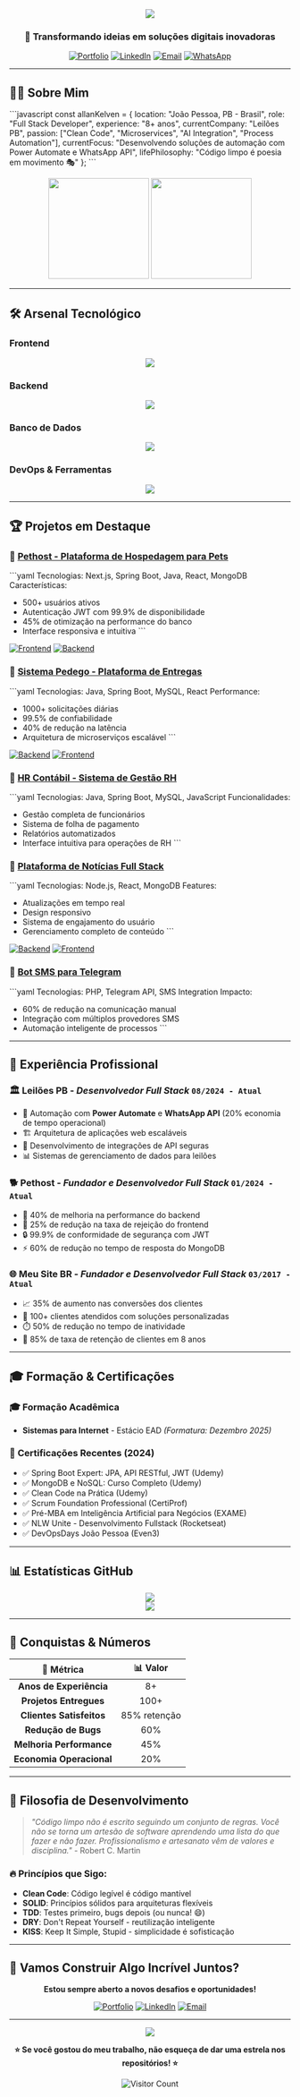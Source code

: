 <div align="center">
  <img src="https://capsule-render.vercel.app/api?type=waving&color=0:667eea,100:764ba2&height=200&section=header&text=Allan%20Kelven&fontSize=50&fontColor=ffffff&animation=fadeIn&fontAlignY=35&desc=Full%20Stack%20Developer%20%7C%208%2B%20Years%20Experience&descAlignY=55&descSize=18" />
</div>

<h3 align="center">🚀 Transformando ideias em soluções digitais inovadoras</h3>

<div align="center">

[![Portfolio](https://img.shields.io/badge/Portfolio-FF5722?style=for-the-badge&logo=todoist&logoColor=white)](https://allan-kelven.vercel.app/)
[![LinkedIn](https://img.shields.io/badge/LinkedIn-0077B5?style=for-the-badge&logo=linkedin&logoColor=white)](https://linkedin.com/in/allankelven)
[![Email](https://img.shields.io/badge/Email-D14836?style=for-the-badge&logo=gmail&logoColor=white)](mailto:allankelven.ak@gmail.com)
[![WhatsApp](https://img.shields.io/badge/WhatsApp-25D366?style=for-the-badge&logo=whatsapp&logoColor=white)](https://wa.me/5583999698301)

</div>

---

## 👨‍💻 Sobre Mim

\`\`\`javascript
const allanKelven = {
  location: "João Pessoa, PB - Brasil",
  role: "Full Stack Developer",
  experience: "8+ anos",
  currentCompany: "Leilões PB",
  passion: ["Clean Code", "Microservices", "AI Integration", "Process Automation"],
  currentFocus: "Desenvolvendo soluções de automação com Power Automate e WhatsApp API",
  lifePhilosophy: "Código limpo é poesia em movimento 🎭"
};
\`\`\`

<div align="center">
  <img height="180em" src="https://github-readme-stats.vercel.app/api?username=allankdev&show_icons=true&theme=tokyonight&include_all_commits=true&count_private=true&hide_border=true"/>
  <img height="180em" src="https://github-readme-stats.vercel.app/api/top-langs/?username=allankdev&layout=compact&langs_count=8&theme=tokyonight&hide_border=true"/>
</div>

---

## 🛠️ Arsenal Tecnológico

### Frontend
<div align="center">
  <img src="https://skillicons.dev/icons?i=react,nextjs,typescript,javascript,html,css,tailwind&theme=dark" />
</div>

### Backend
<div align="center">
  <img src="https://skillicons.dev/icons?i=java,spring,nodejs,python,php&theme=dark" />
</div>

### Banco de Dados
<div align="center">
  <img src="https://skillicons.dev/icons?i=mysql,postgresql,mongodb,redis&theme=dark" />
</div>

### DevOps & Ferramentas
<div align="center">
  <img src="https://skillicons.dev/icons?i=docker,git,wordpress,figma&theme=dark" />
</div>

---

## 🏆 Projetos em Destaque

### 🐾 [Pethost - Plataforma de Hospedagem para Pets](https://github.com/co-finampy/pethost-web)

\`\`\`yaml
Tecnologias: Next.js, Spring Boot, Java, React, MongoDB
Características:
  - 500+ usuários ativos
  - Autenticação JWT com 99.9% de disponibilidade
  - 45% de otimização na performance do banco
  - Interface responsiva e intuitiva
\`\`\`

[![Frontend](https://img.shields.io/badge/Frontend-Next.js-black?style=flat-square&logo=next.js)](https://github.com/co-finampy/pethost-web)
[![Backend](https://img.shields.io/badge/Backend-Spring%20Boot-green?style=flat-square&logo=spring)](https://github.com/co-finampy/pet-api)

### 🚚 [Sistema Pedego - Plataforma de Entregas](https://github.com/allankdev/pedego-api)

\`\`\`yaml
Tecnologias: Java, Spring Boot, MySQL, React
Performance:
  - 1000+ solicitações diárias
  - 99.5% de confiabilidade
  - 40% de redução na latência
  - Arquitetura de microserviços escalável
\`\`\`

[![Backend](https://img.shields.io/badge/Backend-Spring%20Boot-green?style=flat-square&logo=spring)](https://github.com/allankdev/pedego-api)
[![Frontend](https://img.shields.io/badge/Frontend-React-blue?style=flat-square&logo=react)](https://github.com/allankdev/pedgo-front)

### 👥 [HR Contábil - Sistema de Gestão RH](https://github.com/allankdev/hr-contabil)

\`\`\`yaml
Tecnologias: Java, Spring Boot, MySQL, JavaScript
Funcionalidades:
  - Gestão completa de funcionários
  - Sistema de folha de pagamento
  - Relatórios automatizados
  - Interface intuitiva para operações de RH
\`\`\`

### 📰 [Plataforma de Notícias Full Stack](https://github.com/allankdev/backend-news)

\`\`\`yaml
Tecnologias: Node.js, React, MongoDB
Features:
  - Atualizações em tempo real
  - Design responsivo
  - Sistema de engajamento do usuário
  - Gerenciamento completo de conteúdo
\`\`\`

[![Backend](https://img.shields.io/badge/Backend-Node.js-green?style=flat-square&logo=node.js)](https://github.com/allankdev/backend-news)
[![Frontend](https://img.shields.io/badge/Frontend-React-blue?style=flat-square&logo=react)](https://github.com/allankdev/frontend-news)

### 🤖 [Bot SMS para Telegram](https://github.com/allankdev/botsms)

\`\`\`yaml
Tecnologias: PHP, Telegram API, SMS Integration
Impacto:
  - 60% de redução na comunicação manual
  - Integração com múltiplos provedores SMS
  - Automação inteligente de processos
\`\`\`

---

## 💼 Experiência Profissional

### 🏛️ **Leilões PB** - *Desenvolvedor Full Stack* `08/2024 - Atual`
- 🔄 Automação com **Power Automate** e **WhatsApp API** (20% economia de tempo operacional)
- 🏗️ Arquitetura de aplicações web escaláveis
- 🔐 Desenvolvimento de integrações de API seguras
- 📊 Sistemas de gerenciamento de dados para leilões

### 🐕 **Pethost** - *Fundador e Desenvolvedor Full Stack* `01/2024 - Atual`
- 🚀 40% de melhoria na performance do backend
- 📱 25% de redução na taxa de rejeição do frontend
- 🔒 99.9% de conformidade de segurança com JWT
- ⚡ 60% de redução no tempo de resposta do MongoDB

### 🌐 **Meu Site BR** - *Fundador e Desenvolvedor Full Stack* `03/2017 - Atual`
- 📈 35% de aumento nas conversões dos clientes
- 👥 100+ clientes atendidos com soluções personalizadas
- ⏱️ 50% de redução no tempo de inatividade
- 🎯 85% de taxa de retenção de clientes em 8 anos

---

## 🎓 Formação & Certificações

### 🎓 **Formação Acadêmica**
- **Sistemas para Internet** - Estácio EAD *(Formatura: Dezembro 2025)*

### 🏅 **Certificações Recentes (2024)**
- ✅ Spring Boot Expert: JPA, API RESTful, JWT (Udemy)
- ✅ MongoDB e NoSQL: Curso Completo (Udemy)
- ✅ Clean Code na Prática (Udemy)
- ✅ Scrum Foundation Professional (CertiProf)
- ✅ Pré-MBA em Inteligência Artificial para Negócios (EXAME)
- ✅ NLW Unite - Desenvolvimento Fullstack (Rocketseat)
- ✅ DevOpsDays João Pessoa (Even3)

---

## 📊 Estatísticas GitHub

<div align="center">
  <img src="https://github-readme-streak-stats.herokuapp.com/?user=allankdev&theme=tokyonight&hide_border=true" />
</div>

<div align="center">
  <img src="https://github-readme-activity-graph.vercel.app/graph?username=allankdev&theme=tokyo-night&hide_border=true&area=true" />
</div>

---

## 🌟 Conquistas & Números

<div align="center">

| 🎯 **Métrica** | 📊 **Valor** |
|:---:|:---:|
| **Anos de Experiência** | 8+ |
| **Projetos Entregues** | 100+ |
| **Clientes Satisfeitos** | 85% retenção |
| **Redução de Bugs** | 60% |
| **Melhoria Performance** | 45% |
| **Economia Operacional** | 20% |

</div>

---

## 🎨 Filosofia de Desenvolvimento

> *"Código limpo não é escrito seguindo um conjunto de regras. Você não se torna um artesão de software aprendendo uma lista do que fazer e não fazer. Profissionalismo e artesanato vêm de valores e disciplina."* - Robert C. Martin

### 🔥 Princípios que Sigo:
- **Clean Code**: Código legível é código mantível
- **SOLID**: Princípios sólidos para arquiteturas flexíveis
- **TDD**: Testes primeiro, bugs depois (ou nunca! 😄)
- **DRY**: Don't Repeat Yourself - reutilização inteligente
- **KISS**: Keep It Simple, Stupid - simplicidade é sofisticação

---

## 🚀 Vamos Construir Algo Incrível Juntos?

<div align="center">

**Estou sempre aberto a novos desafios e oportunidades!**

[![Portfolio](https://img.shields.io/badge/🌐_Visite_meu_Portfolio-FF5722?style=for-the-badge&logoColor=white)](https://allan-kelven.vercel.app/)
[![LinkedIn](https://img.shields.io/badge/💼_Conecte_no_LinkedIn-0077B5?style=for-the-badge&logoColor=white)](https://linkedin.com/in/allankelven)
[![Email](https://img.shields.io/badge/📧_Envie_um_Email-D14836?style=for-the-badge&logoColor=white)](mailto:allankelven.ak@gmail.com)

</div>

---

<div align="center">
  <img src="https://capsule-render.vercel.app/api?type=waving&color=0:764ba2,100:667eea&height=120&section=footer&text=Obrigado%20pela%20visita!&fontSize=24&fontColor=ffffff&animation=fadeIn" />
</div>

<div align="center">

**⭐ Se você gostou do meu trabalho, não esqueça de dar uma estrela nos repositórios! ⭐**

![Visitor Count](https://profile-counter.glitch.me/allankdev/count.svg)

</div>
